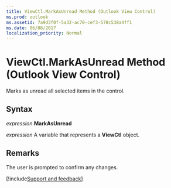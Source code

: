 ```yaml
---
title: ViewCtl.MarkAsUnread Method (Outlook View Control)
ms.prod: outlook
ms.assetid: 7a9d3f0f-5a32-ac70-cef3-578c538a4ff1
ms.date: 06/08/2017
localization_priority: Normal
---
```



# ViewCtl.MarkAsUnread Method (Outlook View Control)

Marks as unread all selected items in the control. 


## Syntax

_expression_.**MarkAsUnread**

_expression_ A variable that represents a  **ViewCtl** object.


## Remarks

The user is prompted to confirm any changes.

[!include[Support and feedback](~/includes/feedback-boilerplate.md)]